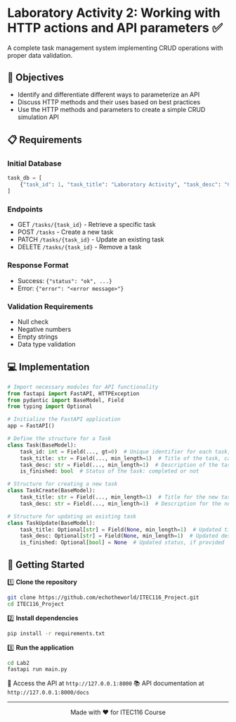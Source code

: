 # Laboratory Activity 2: Working with HTTP actions and API parameters ✅

A complete task management system implementing CRUD operations with proper data validation.

## 🎯 Objectives

- Identify and differentiate different ways to parameterize an API
- Discuss HTTP methods and their uses based on best practices
- Use the HTTP methods and parameters to create a simple CRUD simulation API

## 📋 Requirements

### Initial Database
```python
task_db = [
    {"task_id": 1, "task_title": "Laboratory Activity", "task_desc": "Create Lab Act 2", "is_finished": False}
]
```

### Endpoints
- GET `/tasks/{task_id}` - Retrieve a specific task
- POST `/tasks` - Create a new task
- PATCH `/tasks/{task_id}` - Update an existing task
- DELETE `/tasks/{task_id}` - Remove a task

### Response Format
- Success: `{"status": "ok", ...}`
- Error: `{"error": "<error message>"}`

### Validation Requirements
- Null check
- Negative numbers
- Empty strings
- Data type validation

## 💻 Implementation

```python
# Import necessary modules for API functionality
from fastapi import FastAPI, HTTPException
from pydantic import BaseModel, Field
from typing import Optional

# Initialize the FastAPI application
app = FastAPI()

# Define the structure for a Task
class Task(BaseModel):
    task_id: int = Field(..., gt=0)  # Unique identifier for each task, must be positive
    task_title: str = Field(..., min_length=1)  # Title of the task, cannot be empty
    task_desc: str = Field(..., min_length=1)  # Description of the task, cannot be empty
    is_finished: bool  # Status of the task: completed or not

# Structure for creating a new task
class TaskCreate(BaseModel):
    task_title: str = Field(..., min_length=1)  # Title for the new task
    task_desc: str = Field(..., min_length=1)  # Description for the new task

# Structure for updating an existing task
class TaskUpdate(BaseModel):
    task_title: Optional[str] = Field(None, min_length=1)  # Updated title, if provided
    task_desc: Optional[str] = Field(None, min_length=1)  # Updated description, if provided
    is_finished: Optional[bool] = None  # Updated status, if provided
```

## 🚀 Getting Started

1️⃣ **Clone the repository**
```bash
git clone https://github.com/echotheworld/ITEC116_Project.git
cd ITEC116_Project
```

2️⃣ **Install dependencies**
```bash
pip install -r requirements.txt
```

3️⃣ **Run the application**
```bash
cd Lab2
fastapi run main.py
```

📍 Access the API at `http://127.0.0.1:8000`
📚 API documentation at `http://127.0.0.1:8000/docs`

---

<div align="center">
Made with ❤️ for ITEC116 Course
</div> 
